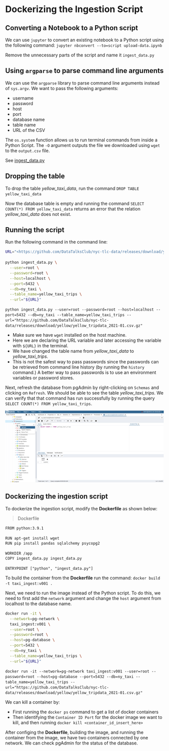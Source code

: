 # Dockerizing the Ingestion Script

## Converting a Notebook to a Python script

We can use `jupyter` to convert an existing notebook to a Python script using the following command: `jupyter nbconvert --to=script upload-data.ipynb`

Remove the unnecessary parts of the script and name it `ingest_data.py`

## Using `argparse` to parse command line arguments

We can use the `argparse` library to parse command line arguments instead of `sys.argv`. We want to pass the following arguments:
- username
- password
- host
- port
- database name
- table name
- URL of the CSV

The `os.system` function allows us to run terminal commands from inside a Python Script. The `-O` argument outputs the file we downloaded using `wget` to the `output.csv` file.

See [ingest_data.py](../1_containerization/1_docker/ingest_data.py)

## Dropping the table

To drop the table *yellow_taxi_data*, run the command `DROP TABLE yellow_taxi_data`

Now the database table is empty and running the command `SELECT COUNT(*) FROM yellow_taxi_data` returns an error that the relation *yellow_taxi_data* does not exist.

## Running the script

Run the following command in the command line:

```bash
URL="<https://github.com/DataTalksClub/nyc-tlc-data/releases/download/yellow/yellow_tripdata_2021-01.csv.gz>"

python ingest_data.py \
  --user=root \
  --password=root \
  --host=localhost \
  --port=5432 \
  --db=ny_taxi \
  --table_name=yellow_taxi_trips \
  --url="${URL}"
```

`python ingest_data.py --user=root --password=root --host=localhost --port=5432 --db=ny_taxi --table_name=yellow_taxi_trips --url="https://github.com/DataTalksClub/nyc-tlc-data/releases/download/yellow/yellow_tripdata_2021-01.csv.gz"`

- Make sure we have `wget` installed on the host machine.
- Here we are declaring the URL variable and later accessing the variable with `${URL}` in the terminal.
- We have changed the table name from *yellow_taxi_data* to *yellow_taxi_trips*.
- This is not the safest way to pass passwords since the passwords can be retrieved from command line history (by running the `history` command.) A better way to pass passwords is to use an environment variables or password stores.

Next, refresh the database from pgAdmin by right-clicking on `Schemas` and clicking on `Refresh`. We should be able to see the table *yellow_taxi_trips*. We can verify that that command has run successfully by running the query `SELECT COUNT(*) FROM yellow_taxi_trips`.

![postgres pgadmin refresh](res/postgres-pgadmin-refresh.png)

## Dockerizing the ingestion script

To dockerize the ingestion script, modify the **Dockerfile** as shown below:

> Dockerfile

```docker
FROM python:3.9.1

RUN apt-get install wget
RUN pip install pandas sqlalchemy psycopg2

WORKDIR /app
COPY ingest_data.py ingest_data.py

ENTRYPOINT ["python", "ingest_data.py"]
```
To build the container from the **Dockerfile** run the command: `docker build -t taxi_ingest:v001 .`

Next, we need to run the image instead of the Python script. To do this, we need to first add the `network` argument and change the `host` argument from localhost to the database name.

```bash
docker run -it \
  --network=pg-network \
  taxi_ingest:v001 \
  --user=root \
  --password=root \
  --host=pg-database \
  --port=5432 \
  --db=ny_taxi \
  --table_name=yellow_taxi_trips \
  --url="${URL}"
```

`docker run -it --network=pg-network taxi_ingest:v001 --user=root --password=root --host=pg-database --port=5432 --db=ny_taxi --table_name=yellow_taxi_trips --url="https://github.com/DataTalksClub/nyc-tlc-data/releases/download/yellow/yellow_tripdata_2021-01.csv.gz"`

We can kill a container by:
- First running the `docker ps` command to get a list of docker containers
- Then identifying the `Container ID Port` for the docker image we want to kill, and then running `docker kill <container_id_insert_here>`

After configing the **Dockerfile**, building the image, and running the container from the image, we have two containers connected by one network. We can check pgAdmin for the status of the database.